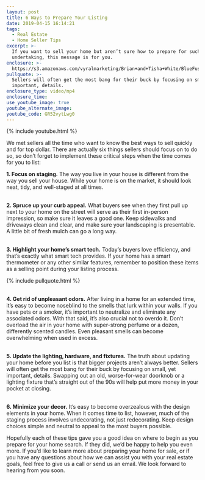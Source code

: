 ```yaml
---
layout: post
title: 6 Ways to Prepare Your Listing
date: 2019-04-15 16:14:21
tags:
  - Real Estate
  - Home Seller Tips
excerpt: >-
  If you want to sell your home but aren’t sure how to prepare for such an
  undertaking, this message is for you.
enclosure: >-
  https://s3.amazonaws.com/vyralmarketing/Brian+and+Tisha+White/BlueFuse+Realty-+What+You+Should+Know+About+Interest+Rates.mp4
pullquote: >-
  Sellers will often get the most bang for their buck by focusing on small, yet
  important, details.
enclosure_type: video/mp4
enclosure_time:
use_youtube_image: true
youtube_alternate_image:
youtube_code: GR52vytLwg0
---
```


{% include youtube.html %}

We met sellers all the time who want to know the best ways to sell quickly and for top dollar. There are actually six things sellers should focus on to do so, so don’t forget to implement these critical steps when the time comes for you to list:&nbsp;

**1\. Focus on staging.** The way you live in your house is different from the way you sell your house. While your home is on the market, it should look neat, tidy, and well-staged at all times.&nbsp;

<br>**2\. Spruce up your curb appeal.** What buyers see when they first pull up next to your home on the street will serve as their first in-person impression, so make sure it leaves a good one. Keep sidewalks and driveways clean and clear, and make sure your landscaping is presentable. A little bit of fresh mulch can go a long way.&nbsp;

<br>**3\. Highlight your home’s smart tech.** Today’s buyers love efficiency, and that’s exactly what smart tech provides. If your home has a smart thermometer or any other similar features, remember to position these items as a selling point during your listing process.&nbsp;

{% include pullquote.html %}

<br>**4\. Get rid of unpleasant odors.** After living in a home for an extended time, it’s easy to become noseblind to the smells that lurk within your walls. If you have pets or a smoker, it’s important to neutralize and eliminate any associated odors. With that said, it’s also crucial not to overdo it. Don’t overload the air in your home with super-strong perfume or a dozen, differently scented candles. Even pleasant smells can become overwhelming when used in excess.&nbsp;

<br>**5\. Update the lighting, hardware, and fixtures.** The truth about updating your home before you list is that bigger projects aren’t always better. Sellers will often get the most bang for their buck by focusing on small, yet important, details. Swapping out an old, worse-for-wear doorknob or a lighting fixture that’s straight out of the 90s will help put more money in your pocket at closing.&nbsp;

<br>**6\. Minimize your decor.** It’s easy to become overzealous with the design elements in your home. When it comes time to list, however, much of the staging process involves undecorating, not just redecorating. Keep design choices simple and neutral to appeal to the most buyers possible.

Hopefully each of these tips gave you a good idea on where to begin as you prepare for your home search. If they did, we’d be happy to help you even more. If you’d like to learn more about preparing your home for sale, or if you have any questions about how we can assist you with your real estate goals, feel free to give us a call or send us an email. We look forward to hearing from you soon.